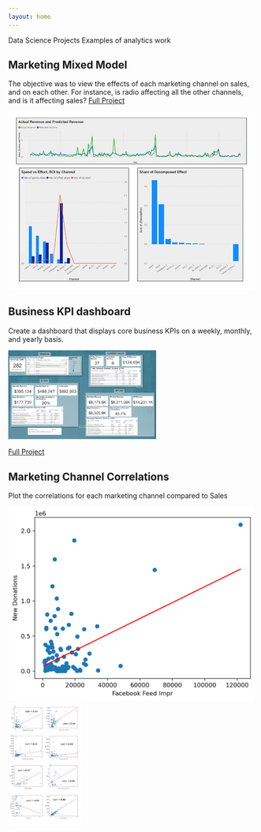 ```yaml
---
layout: home
---
```


Data Science Projects
Examples of analytics work

## Marketing Mixed Model 

The objective was to view the effects of each marketing channel on sales, and on each other. For instance, is radio affecting all the other channels, and is it affecting sales?
[Full Project](https://github.com/kevinedw/MMM)

<img src="./IMAGE/predictEffect.jpg" width="500" />

## Business KPI dashboard
Create a dashboard that displays core business KPIs on a weekly, monthly, and yearly basis. 

<img src="./IMAGE/Org-Dashboard.png" width="300" />

[Full Project](https://github.com/kevinedw/Executive-Dashboard)

## Marketing Channel Correlations

Plot the correlations for each marketing channel compared to Sales

<img src="./IMAGE/FacebookFeedImpr.png" width="500" />
<img src="./IMAGE/correlations-altered.jpg" width="150" />
